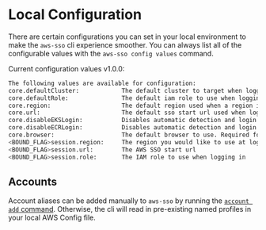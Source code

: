 # Local Configuration

There are certain configurations you can set in your local environment to make
the `aws-sso` cli experience smoother. You can always list all of the
configurable values with the `aws-sso config values` command.

Current configuration values v1.0.0:

```bash
The following values are available for configuration:
core.defaultCluster:            The default cluster to target when logging in, supports go regex expressions(golang.org/s/re2syntax)
core.defaultRole:               The default iam role to use when logging in
core.region:                    The default region used when a region is not found in your environment or set with the --region flag
core.url:                       The default sso start url used when logging in
core.disableEKSLogin:           Disables automatic detection and login for EKS
core.disableECRLogin:           Disables automatic detection and login for ECR
core.browser:                   The default browser to use. Required for advanced features like opening in a private browser
<BOUND_FLAG>session.region:     The region you would like to use at login
<BOUND_FLAG>session.url:        The AWS SSO start url
<BOUND_FLAG>session.role:       The IAM role to use when logging in
```

## Accounts

Account aliases can be added manually to `aws-sso` by running the [`account add`
command][]. Otherwise, the cli will read in pre-existing named profiles in your
local AWS Config file.

[`account add` command]: ./cmds/aws-sso_account_add.md
